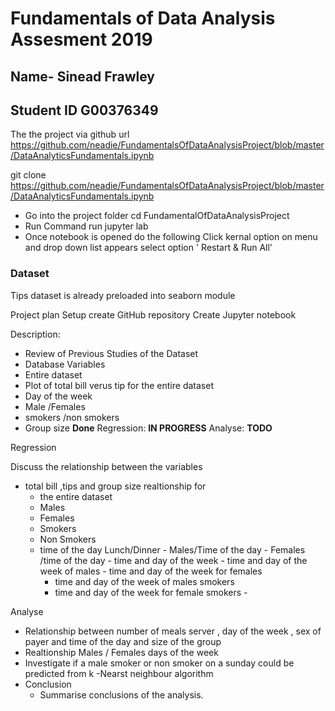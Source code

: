 
# Fundamentals of Data Analysis Assesment 2019
## Name- Sinead Frawley 
## Student ID G00376349

The the project via github url https://github.com/neadie/FundamentalsOfDataAnalysisProject/blob/master/DataAnalyticsFundamentals.ipynb

git clone https://github.com/neadie/FundamentalsOfDataAnalysisProject/blob/master/DataAnalyticsFundamentals.ipynb


- Go into the project folder 
cd FundamentalOfDataAnalysisProject
- Run Command
run jupyter lab
- Once notebook is opened  do the following 
Click  kernal option on menu  and drop down list appears select option ' Restart & Run All'

### Dataset

Tips dataset is already preloaded into seaborn module

Project plan 
Setup
create GitHub repository
Create Jupyter notebook



 Description: 
 - Review of Previous Studies of the Dataset 
- Database Variables
- Entire dataset
- Plot of total bill verus tip for the entire dataset
- Day of the week
-  Male /Females
- smokers /non smokers 
- Group size 
  **Done**
 Regression: **IN PROGRESS**
Analyse: **TODO**

Regression

Discuss the relationship between the variables
- total bill ,tips and group size realtionship for 
     - the entire dataset
     - Males
     - Females
     - Smokers
     - Non Smokers
     - time of the day Lunch/Dinner
      - Males/Time of the day
      - Females /time of the day
      - time and day of the week
      - time and day of the week of males 
      - time and day of the week for females
       - time and day of the week of males smokers
       - time and day of the week for female smokers
      - 
     



Analyse
- Relationship between number of meals server , day of the week , sex of payer and time of the day and size of the group
- Realtionship Males / Females days of the week
- Investigate if a male smoker or non smoker on a sunday could be predicted from k -Nearst neighbour algorithm
- Conclusion
   - Summarise conclusions of the analysis.